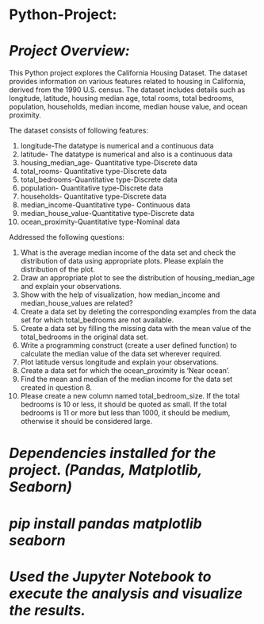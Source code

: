 # Python-Project:
# *Project Overview:*

This Python project explores the California Housing Dataset. The dataset provides information on various features related to housing in California, derived from the 1990 U.S. census. The dataset includes details such as longitude, latitude, housing median age, total rooms, total bedrooms, population, households, median income, median house value, and ocean proximity.

The dataset consists of following features:

1) longitude-The datatype is numerical and a continuous data    
2) latitude- The datatype is numerical and also is a continuous data
3) housing_median_age- Quantitative type-Discrete data
4) total_rooms- Quantitative type-Discrete data
5) total_bedrooms-Quantitative type-Discrete data
6) population- Quantitative type-Discrete data
7) households- Quantitative type-Discrete data
8) median_income-Quantitative type- Continuous data 
9) median_house_value-Quantitative type-Discrete data 
10) ocean_proximity-Quantitative type-Nominal data  



Addressed the following questions:

1. What is the average median income of the data set and check the distribution of data using appropriate plots. Please explain the distribution of the plot.
2. Draw an appropriate plot to see the distribution of housing_median_age and explain your observations.
3. Show with the help of visualization, how median_income and median_house_values are related?
4. Create a data set by deleting the corresponding examples from the data set for which total_bedrooms are not available.
5. Create a data set by filling the missing data with the mean value of the total_bedrooms in the original data set.
6. Write a programming construct (create a user defined function) to calculate the median value of the data set wherever required.
7. Plot latitude versus longitude and explain your observations.
8. Create a data set for which the ocean_proximity is ‘Near ocean’.
9. Find the mean and median of the median income for the data set created in question 8.
10. Please create a new column named total_bedroom_size. If the total bedrooms is 10 or less, it should be quoted as small. If the total bedrooms is 11 or more but less than 1000, it should be medium, otherwise it should be considered large.

# *Dependencies installed for the project. (Pandas, Matplotlib, Seaborn)*


# *pip install pandas matplotlib seaborn*

# *Used the Jupyter Notebook to execute the analysis and visualize the results.*



